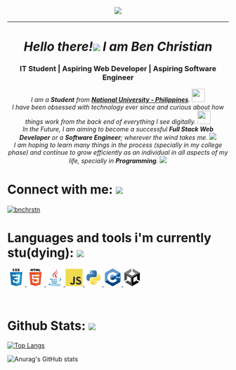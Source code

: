 <p align="center">
  <img height="250" src="https://user-images.githubusercontent.com/101437225/205792244-ab97d139-7cd4-4512-948f-a55c6529214b.gif" />
</p>

<hr>
<h1 align="center"><i>Hello there!<img src="https://media.tenor.com/oqXocliEYAMAAAAj/hello-yellow.gif" width="30px"> I am Ben Christian</i></h1>
<h3 align="center">IT Student | Aspiring Web Developer | Aspiring Software Engineer </h3>

<p align="center">
  <em>
    I am a <b>Student</b> from <a href="https://national-u.edu.ph/"> <b>National University - Philippines</b></a>. <img src="https://cultofthepartyparrot.com/parrots/dabparrot.gif" width="30" height="30"/>
    <br>
   I have been obsessed with technology ever since and curious about how things work from the back end of everything I see digitally. <img src="https://cultofthepartyparrot.com/parrots/hd/dealwithitnowparrot.gif" width="30" height="30"/>
    <br>
    In the Future, I am aiming to become a successful <b>Full Stack Web Developer</b> or a <b>Software Engineer</b>; wherever the wind takes me. <img src="https://66.media.tumblr.com/b73560caa55f52cd1ef25875748d052a/tumblr_mfqeb5iNG01rfjowdo1_500.gif" width="28px"> 
    <br>
    I am hoping to learn many things in the process (specially in my college phase) and continue to grow efficiently as an individual in all aspects of my life, specially in <b>Programming</b>. <img src="https://media1.giphy.com/media/CgCaB0B0zYp4kVhNPf/giphy.gif?cid=ecf05e47mrs8ba4at8xe2datdy78z8fhtudf2vbdmpcfk0yh&rid=giphy.gif&ct=s" width="35px">  
  </em>
</p>

<h1 align="left">Connect with me: <img src="https://media.giphy.com/media/QTfX9Ejfra3ZmNxh6B/giphy.gif" width="35px"></h1>
<p align="left">
<a href="https://instagram.com/bnchrstn" target="blank"><img align="center" src="https://raw.githubusercontent.com/rahuldkjain/github-profile-readme-generator/master/src/images/icons/Social/instagram.svg" alt="bnchrstn" height="30" width="40" /></a>
</p>

<h1 align="left">Languages and tools i'm currently stu(dying): <img src="https://clasherbros.github.io/images/giphy.gif" width="35px"> </h1>
<p align="left"> 
  <a href="https://www.w3schools.com/css/" target="_blank" rel="noreferrer"> 
    <img src="https://raw.githubusercontent.com/devicons/devicon/master/icons/css3/css3-original-wordmark.svg" alt="css3" width="40" height="40"/> 
  </a> 
  <a href="https://www.w3.org/html/" target="_blank" rel="noreferrer"> 
    <img src="https://raw.githubusercontent.com/devicons/devicon/master/icons/html5/html5-original-wordmark.svg" alt="html5" width="40" height="40"/> 
  </a> 
  <a href="https://www.java.com" target="_blank" rel="noreferrer"> 
    <img src="https://raw.githubusercontent.com/devicons/devicon/master/icons/java/java-original.svg" alt="java" width="40" height="40"/> 
  </a> 
  <a href="https://developer.mozilla.org/en-US/docs/Web/JavaScript" target="_blank" rel="noreferrer"> 
    <img src="https://raw.githubusercontent.com/devicons/devicon/master/icons/javascript/javascript-original.svg" alt="javascript" width="40" height="40"/> 
  </a> 
  <a href="https://www.python.org" target="_blank" rel="noreferrer"> 
    <img src="https://raw.githubusercontent.com/devicons/devicon/master/icons/python/python-original.svg" alt="python" width="40" height="40"/> 
  </a>
  <a href="https://www.cplusplus.com/" target="_blank" rel="noreferrer"> 
    <img src="https://raw.githubusercontent.com/devicons/devicon/master/icons/cplusplus/cplusplus-original.svg" alt="cplusplus" width="40" height="40"/> 
  </a>
  <a href="https://unity.com/" target="_blank" rel="noreferrer"> 
    <img src="https://raw.githubusercontent.com/devicons/devicon/master/icons/unity/unity-original.svg" alt="unity" width="40" height="40"/> 
  </a>
</p>
<br>

<h1 align="left">Github Stats: <img src="https://media.giphy.com/media/DDGQgJLkOlSKe08e74/giphy.gif" width="40px"></h1>

[![Top Langs](https://github-readme-stats.vercel.app/api/top-langs/?username=bnchrstn&layout=compact&theme=react)](https://github.com/bnchrstn/github-readme-stats)

![Anurag's GitHub stats](https://github-readme-stats.vercel.app/api?username=bnchrstn&show_icons=true&theme=react)
